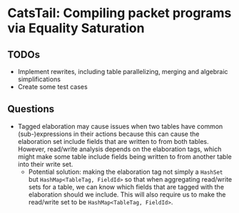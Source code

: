 # CatsTail: Compiling packet programs via Equality Saturation
## TODOs
- Implement rewrites, including table parallelizing, merging and algebraic simplifications
- Create some test cases

## Questions
- Tagged elaboration may cause issues when two tables have common (sub-)expressions in their actions because this can cause the elaboration set include fields that are written to from both tables. However, read/write analysis depends on the elaboration tags, which might make some table include fields being written to from another table into their write set. 
    - Potential solution: making the elaboration tag not simply a `HashSet` but `HashMap<TableTag, FieldId>` so that when aggregating read/write sets for a table, we can know which fields that are tagged with the elaboration should we include. This will also require us to make the read/write set to be `HashMap<TableTag, FieldId>`.